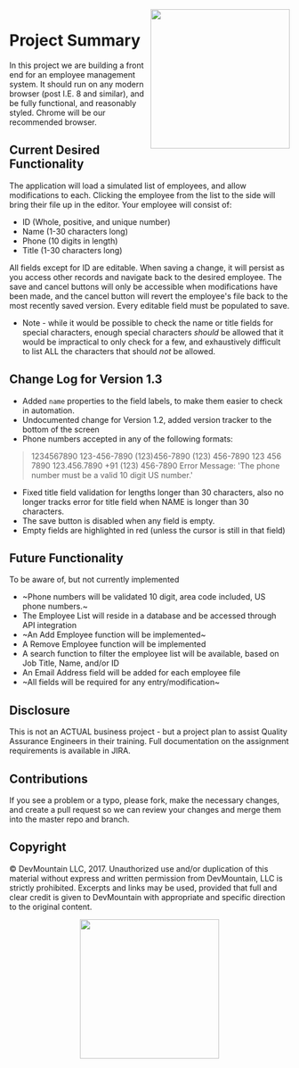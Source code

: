 <img src="https://devmounta.in/img/logowhiteblue.png" width="250" align="right">

# Project Summary

In this project we are building a front end for an employee management system.  It should run on any modern browser (post I.E. 8 and similar), and be fully functional, and reasonably styled.  Chrome will be our recommended browser.

## Current Desired Functionality

The application will load a simulated list of employees, and allow modifications to each.  Clicking the employee from the list to the side will bring their file up in the editor.  Your employee will consist of:

* ID        (Whole, positive, and unique number)
* Name      (1-30 characters long)
* Phone     (10 digits in length)
* Title     (1-30 characters long)

All fields except for ID are editable.  When saving a change, it will persist as you access other records and navigate back to the desired employee.  The save and cancel buttons will only be accessible when modifications have been made, and the cancel button will revert the employee's file back to the most recently saved version.  Every editable field must be populated to save.

* Note - while it would be possible to check the name or title fields for special characters, enough special characters *should* be allowed that it would be impractical to only check for a few, and exhaustively difficult to list ALL the characters that should *not* be allowed.

## Change Log for Version 1.3

* Added `name` properties to the field labels, to make them easier to check in automation.
* Undocumented change for Version 1.2, added version tracker to the bottom of the screen
* Phone numbers accepted in any of the following formats:
> 1234567890
> 123-456-7890
> (123)456-7890
> (123) 456-7890
> 123 456 7890
> 123.456.7890
> +91 (123) 456-7890
> Error Message: 'The phone number must be a valid 10 digit US number.'
* Fixed title field validation for lengths longer than 30 characters, also no longer tracks error for title field when NAME is longer than 30 characters.
* The save button is disabled when any field is empty.
* Empty fields are highlighted in red (unless the cursor is still in that field)

## Future Functionality

To be aware of, but not currently implemented

* ~Phone numbers will be validated 10 digit, area code included, US phone numbers.~
* The Employee List will reside in a database and be accessed through API integration
* ~An Add Employee function will be implemented~
* A Remove Employee function will be implemented
* A search function to filter the employee list will be available, based on Job Title, Name, and/or ID
* An Email Address field will be added for each employee file
* ~All fields will be required for any entry/modification~

## Disclosure

This is not an ACTUAL business project - but a project plan to assist Quality Assurance Engineers in their training.  Full documentation on the assignment requirements is available in JIRA.

## Contributions

If you see a problem or a typo, please fork, make the necessary changes, and create a pull request so we can review your changes and merge them into the master repo and branch.

## Copyright

© DevMountain LLC, 2017. Unauthorized use and/or duplication of this material without express and written permission from DevMountain, LLC is strictly prohibited. Excerpts and links may be used, provided that full and clear credit is given to DevMountain with appropriate and specific direction to the original content.

<p align="center">
<img src="https://devmounta.in/img/logowhiteblue.png" width="250">
</p>